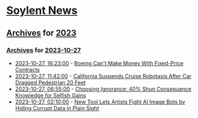 # [Soylent News](../../../README.md)

## [Archives](../../index.md) for [2023](../index.md)

### [Archives](../../index.md) for [2023-10-27](index.md)

* [2023-10-27, 16:23:00](https://soylentnews.org/article.pl?sid=23/10/27/0259241&from=rss) - [Boeing Can't Make Money With Fixed-Price Contracts](https://soylentnews.org/article.pl?sid=23/10/27/0259241&from=rss)
* [2023-10-27, 11:42:00](https://soylentnews.org/article.pl?sid=23/10/27/0024227&from=rss) - [California Suspends Cruise Robotaxis After Car Dragged Pedestrian 20 Feet](https://soylentnews.org/article.pl?sid=23/10/27/0024227&from=rss)
* [2023-10-27, 06:55:00](https://soylentnews.org/article.pl?sid=23/10/26/0318232&from=rss) - [Choosing Ignorance: 40% Shun Consequence Knowledge for Selfish Gains](https://soylentnews.org/article.pl?sid=23/10/26/0318232&from=rss)
* [2023-10-27, 02:10:00](https://soylentnews.org/article.pl?sid=23/10/26/039238&from=rss) - [New Tool Lets Artists Fight AI Image Bots by Hiding Corrupt Data in Plain Sight](https://soylentnews.org/article.pl?sid=23/10/26/039238&from=rss)
